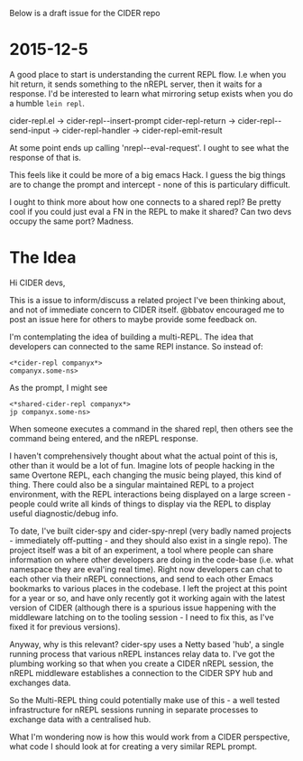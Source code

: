 Below is a draft issue for the CIDER repo

# 2015-12-5

A good place to start is understanding the current REPL flow.
I.e when you hit return, it sends something to the nREPL server, then it waits for a response. I'd be interested to learn what mirroring setup exists when you do a humble `lein repl`.

cider-repl.el -> cider-repl--insert-prompt
cider-repl-return -> cider-repl--send-input -> cider-repl-handler -> cider-repl-emit-result

At some point ends up calling 'nrepl--eval-request'. I ought to see what the response of that is.

This feels like it could be more of a big emacs Hack. I guess the big things are to change the prompt and intercept - none of this is particulary difficult.

I ought to think more about how one connects to a shared repl? Be pretty cool if you could just eval a FN in the REPL to make it shared? Can two devs occupy the same port? Madness.

# The Idea

Hi CIDER devs,

This is a issue to inform/discuss a related project I've been thinking about, and not of immediate concern to CIDER itself. @bbatov encouraged me to post an issue here for others to maybe provide some feedback on.

I'm contemplating the idea of building a multi-REPL. The idea that developers can connected to the same REPl instance. So instead of:

````
<*cider-repl companyx*>
companyx.some-ns>
````

As the prompt, I might see

````
<*shared-cider-repl companyx*>
jp companyx.some-ns>
````

When someone executes a command in the shared repl, then others see the command being entered, and the nREPL response.

I haven't comprehensively thought about what the actual point of this is, other than it would be a lot of fun. Imagine lots of people hacking in the same Overtone REPL, each changing the music being played, this kind of thing. There could also be a singular maintained REPL to a project environment, with the REPL interactions being displayed on a large screen - people could write all kinds of things to display via the REPL to display useful diagnostic/debug info.

To date, I've built cider-spy and cider-spy-nrepl (very badly named projects - immediately off-putting - and they should also exist in a single repo). The project itself was a bit of an experiment, a tool where people can share information on where other developers are doing in the code-base (i.e. what namespace they are eval'ing real time). Right now developers can chat to each other via their nREPL connections, and send to each other Emacs bookmarks to various places in the codebase. I left the project at this point for a year or so, and have only recently got it working again with the latest version of CIDER (although there is a spurious issue happening with the middleware latching on to the tooling session - I need to fix this, as I've fixed it for previous versions).

Anyway, why is this relevant? cider-spy uses a Netty based 'hub', a single running process that various nREPL instances relay data to. I've got the plumbing working so that when you create a CIDER nREPL session, the nREPL middleware establishes a connection to the CIDER SPY hub and exchanges data.

So the Multi-REPL thing could potentially make use of this - a well tested infrastructure for nREPL sessions running in separate processes to exchange data with a centralised hub.

What I'm wondering now is how this would work from a CIDER perspective, what code I should look at for creating a very similar REPL prompt.
